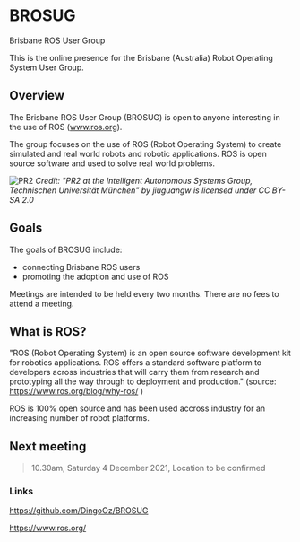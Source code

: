 # BROSUG
Brisbane ROS User Group

This is the online presence for the Brisbane (Australia) Robot Operating System User Group.

## Overview

The Brisbane ROS User Group (BROSUG) is open to anyone interesting in the use of ROS (www.ros.org). 

The group focuses on the use of ROS (Robot Operating System) to create simulated and real world robots and robotic applications. ROS is open source software and used to solve real world problems. 

![PR2](https://user-images.githubusercontent.com/1388693/141838279-cbfe4cc2-ad4e-4f0a-8729-7f0ff82479bc.jpg)
*Credit:  "PR2 at the Intelligent Autonomous Systems Group, Technischen Universität München" by jiuguangw is licensed under CC BY-SA 2.0*

## Goals
The goals of BROSUG include:
* connecting Brisbane ROS users
* promoting the adoption and use of ROS

Meetings are intended to be held every two months. There are no fees to attend a meeting.

## What is ROS?
"ROS (Robot Operating System) is an open source software development kit for robotics applications. ROS offers a standard software platform to developers across industries that will carry them from research and prototyping all the way through to deployment and production." (source: https://www.ros.org/blog/why-ros/ )

ROS is 100% open source and has been used accross industry for an increasing number of robot platforms.

## Next meeting 
> 10.30am, Saturday 4 December 2021, Location to be confirmed

### Links
https://github.com/DingoOz/BROSUG

https://www.ros.org/





